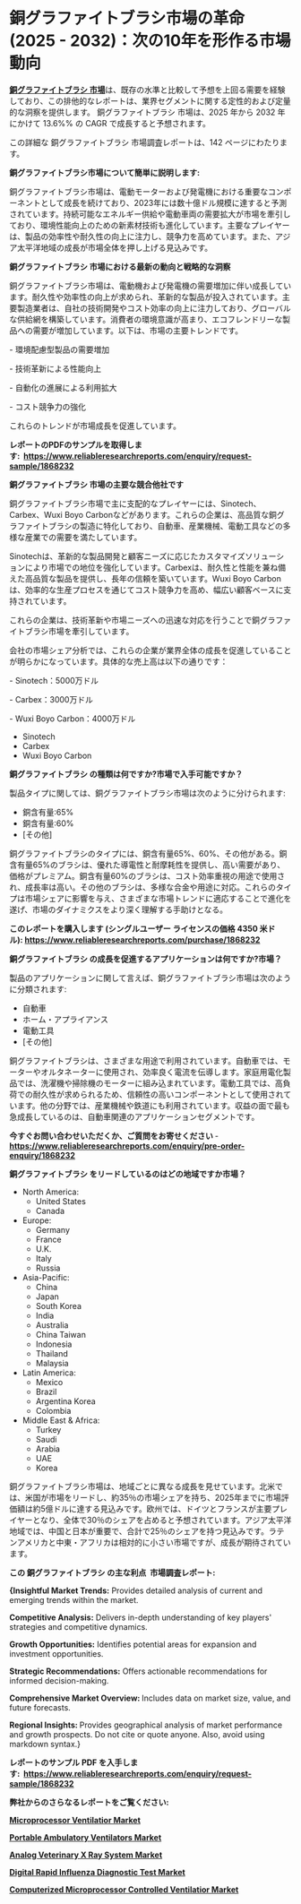 <p><h1>銅グラファイトブラシ市場の革命 (2025 - 2032)：次の10年を形作る市場動向</h1></p><p data-sourcepos="1:1-1:157"><strong><a href="https://www.reliableresearchreports.com/copper-graphite-brushes-r1868232?utm_campaign=107&utm_medium=36&utm_source=Github&utm_content=ia&utm_term=08032025&utm_id=copper-graphite-brushes">銅グラファイトブラシ 市場</a></strong>は、既存の水準と比較して予想を上回る需要を経験しており、この排他的なレポートは、業界セグメントに関する定性的および定量的な洞察を提供します。 銅グラファイトブラシ 市場は、2025 年から 2032 年にかけて 13.6%% の CAGR で成長すると予想されます。</p>
<p data-sourcepos="3:1-3:50">この詳細な 銅グラファイトブラシ 市場調査レポートは、142 ページにわたります。</p>
<p><strong>銅グラファイトブラシ市場について簡単に説明します:</strong></p>
<p><p>銅グラファイトブラシ市場は、電動モーターおよび発電機における重要なコンポーネントとして成長を続けており、2023年には数十億ドル規模に達すると予測されています。持続可能なエネルギー供給や電動車両の需要拡大が市場を牽引しており、環境性能向上のための新素材技術も進化しています。主要なプレイヤーは、製品の効率性や耐久性の向上に注力し、競争力を高めています。また、アジア太平洋地域の成長が市場全体を押し上げる見込みです。</p></p>
<p><strong>銅グラファイトブラシ 市場における最新の動向と戦略的な洞察</strong></p>
<p><p>銅グラファイトブラシ市場は、電動機および発電機の需要増加に伴い成長しています。耐久性や効率性の向上が求められ、革新的な製品が投入されています。主要製造業者は、自社の技術開発やコスト効率の向上に注力しており、グローバルな供給網を構築しています。消費者の環境意識が高まり、エコフレンドリーな製品への需要が増加しています。以下は、市場の主要トレンドです。</p><p>- 環境配慮型製品の需要増加</p><p>- 技術革新による性能向上</p><p>- 自動化の進展による利用拡大</p><p>- コスト競争力の強化</p><p>これらのトレンドが市場成長を促進しています。</p></p>
<p><strong>レポートのPDFのサンプルを取得します</strong><strong>:&nbsp;&nbsp;<a href="https://www.reliableresearchreports.com/enquiry/request-sample/1868232?utm_campaign=107&utm_medium=36&utm_source=Github&utm_content=ia&utm_term=08032025&utm_id=copper-graphite-brushes">https://www.reliableresearchreports.com/enquiry/request-sample/1868232</a></strong></p>
<p><strong>銅グラファイトブラシ 市場の主要な競合他社です</strong></p>
<p><p>銅グラファイトブラシ市場で主に支配的なプレイヤーには、Sinotech、Carbex、Wuxi Boyo Carbonなどがあります。これらの企業は、高品質な銅グラファイトブラシの製造に特化しており、自動車、産業機械、電動工具などの多様な産業での需要を満たしています。</p><p>Sinotechは、革新的な製品開発と顧客ニーズに応じたカスタマイズソリューションにより市場での地位を強化しています。Carbexは、耐久性と性能を兼ね備えた高品質な製品を提供し、長年の信頼を築いています。Wuxi Boyo Carbonは、効率的な生産プロセスを通じてコスト競争力を高め、幅広い顧客ベースに支持されています。</p><p>これらの企業は、技術革新や市場ニーズへの迅速な対応を行うことで銅グラファイトブラシ市場を牽引しています。</p><p>会社の市場シェア分析では、これらの企業が業界全体の成長を促進していることが明らかになっています。具体的な売上高は以下の通りです：</p><p>- Sinotech：5000万ドル</p><p>- Carbex：3000万ドル</p><p>- Wuxi Boyo Carbon：4000万ドル</p></p>
<p><ul><li>Sinotech</li><li>Carbex</li><li>Wuxi Boyo Carbon</li></ul></p>
<p><strong>銅グラファイトブラシ の種類は何ですか?市場で入手可能ですか？</strong></p>
<p>製品タイプに関しては、銅グラファイトブラシ市場は次のように分けられます:</p>
<p><ul><li>銅含有量:65%</li><li>銅含有量:60%</li><li>[その他]</li></ul></p>
<p><p>銅グラファイトブラシのタイプには、銅含有量65%、60%、その他がある。銅含有量65%のブラシは、優れた導電性と耐摩耗性を提供し、高い需要があり、価格がプレミアム。銅含有量60%のブラシは、コスト効率重視の用途で使用され、成長率は高い。その他のブラシは、多様な合金や用途に対応。これらのタイプは市場シェアに影響を与え、さまざまな市場トレンドに適応することで進化を遂げ、市場のダイナミクスをより深く理解する手助けとなる。</p></p>
<p><strong>このレポートを購入します (シングルユーザー ライセンスの価格 4350 米ドル):&nbsp;<a href="https://www.reliableresearchreports.com/purchase/1868232?utm_campaign=107&utm_medium=36&utm_source=Github&utm_content=ia&utm_term=08032025&utm_id=copper-graphite-brushes">https://www.reliableresearchreports.com/purchase/1868232</a></strong></p>
<p><strong>銅グラファイトブラシ の成長を促進するアプリケーションは何ですか?市場？</strong></p>
<p>製品のアプリケーションに関して言えば、銅グラファイトブラシ市場は次のように分類されます:</p>
<p><ul><li>自動車</li><li>ホーム・アプライアンス</li><li>電動工具</li><li>[その他]</li></ul></p>
<p><p>銅グラファイトブラシは、さまざまな用途で利用されています。自動車では、モーターやオルタネーターに使用され、効率良く電流を伝導します。家庭用電化製品では、洗濯機や掃除機のモーターに組み込まれています。電動工具では、高負荷での耐久性が求められるため、信頼性の高いコンポーネントとして使用されています。他の分野では、産業機械や鉄道にも利用されています。収益の面で最も急成長しているのは、自動車関連のアプリケーションセグメントです。</p></p>
<p><strong>今すぐお問い合わせいただくか、ご質問をお寄せください</strong><strong>&nbsp;</strong>-<strong><a href="https://www.reliableresearchreports.com/enquiry/pre-order-enquiry/1868232?utm_campaign=107&utm_medium=36&utm_source=Github&utm_content=ia&utm_term=08032025&utm_id=copper-graphite-brushes">https://www.reliableresearchreports.com/enquiry/pre-order-enquiry/1868232</a></strong></p>
<p><strong>銅グラファイトブラシ をリードしているのはどの地域ですか市場？</strong></p>
<p><ul>
    <li>
        North America:
        <ul>
            <li>United States</li>
            <li>Canada</li>
        </ul>
    </li>
    <li>
        Europe:
        <ul>
            <li>Germany</li>
            <li>France</li>
            <li>U.K.</li>
            <li>Italy</li>
            <li>Russia</li>
        </ul>
    </li>
    <li>
        Asia-Pacific:
        <ul>
            <li>China</li>
            <li>Japan</li>
            <li>South Korea</li>
            <li>India</li>
            <li>Australia</li>
            <li>China Taiwan</li>
            <li>Indonesia</li>
            <li>Thailand</li>
            <li>Malaysia</li>
        </ul>
    </li>
    <li>
        Latin America:
        <ul>
            <li>Mexico</li>
            <li>Brazil</li>
            <li>Argentina Korea</li>
            <li>Colombia</li>
        </ul>
    </li>
    <li>
        Middle East & Africa:
        <ul>
            <li>Turkey</li>
            <li>Saudi</li>
            <li>Arabia</li>
            <li>UAE</li>
            <li>Korea</li>
        </ul>
    </li>
    </ul></p>
<p><p>銅グラファイトブラシ市場は、地域ごとに異なる成長を見せています。北米では、米国が市場をリードし、約35％の市場シェアを持ち、2025年までに市場評価額は約5億ドルに達する見込みです。欧州では、ドイツとフランスが主要プレイヤーとなり、全体で30％のシェアを占めると予想されています。アジア太平洋地域では、中国と日本が重要で、合計で25％のシェアを持つ見込みです。ラテンアメリカと中東・アフリカは相対的に小さい市場ですが、成長が期待されています。</p></p>
<p><strong>この 銅グラファイトブラシ の主な利点&nbsp; 市場調査レポート:</strong></p>
<p><strong>{Insightful Market Trends:</strong> Provides detailed analysis of current and emerging trends within the market.</p>
<p><strong>Competitive Analysis:</strong> Delivers in-depth understanding of key players' strategies and competitive dynamics.</p>
<p><strong>Growth Opportunities:</strong> Identifies potential areas for expansion and investment opportunities.</p>
<p><strong>Strategic Recommendations:</strong> Offers actionable recommendations for informed decision-making.</p>
<p><strong>Comprehensive Market Overview: </strong>Includes data on market size, value, and future forecasts.</p>
<p><strong>Regional Insights: </strong>Provides geographical analysis of market performance and growth prospects. Do not cite or quote anyone. Also, avoid using markdown syntax.}</p>
<p><strong>レポートのサンプル PDF を入手します:&nbsp;</strong><strong>&nbsp;<a href="https://www.reliableresearchreports.com/enquiry/request-sample/1868232?utm_campaign=107&utm_medium=36&utm_source=Github&utm_content=ia&utm_term=08032025&utm_id=copper-graphite-brushes">https://www.reliableresearchreports.com/enquiry/request-sample/1868232</a></strong></p>
<p></p>
<p></p>
<p></p>
<p></p>
<p><strong>弊社からのさらなるレポートをご覧ください:</strong></p>
<p><strong><p><a href="https://github.com/drielvinki/Market-Research-Report-List-1/blob/main/microprocessor-ventilatior-market.md?utm_campaign=107&utm_medium=36&utm_source=Github&utm_content=ia&utm_term=08032025&utm_id=copper-graphite-brushes">Microprocessor Ventilatior Market</a></p><p><a href="https://github.com/moratronak3q/Market-Research-Report-List-1/blob/main/portable-ambulatory-ventilators-market.md?utm_campaign=107&utm_medium=36&utm_source=Github&utm_content=ia&utm_term=08032025&utm_id=copper-graphite-brushes">Portable Ambulatory Ventilators Market</a></p><p><a href="https://github.com/decockogbaro25/Market-Research-Report-List-1/blob/main/analog-veterinary-x-ray-system-market.md?utm_campaign=107&utm_medium=36&utm_source=Github&utm_content=ia&utm_term=08032025&utm_id=copper-graphite-brushes">Analog Veterinary X Ray System Market</a></p><p><a href="https://github.com/latzerelfigo48/Market-Research-Report-List-1/blob/main/digital-rapid-influenza-diagnostic-test-market.md?utm_campaign=107&utm_medium=36&utm_source=Github&utm_content=ia&utm_term=08032025&utm_id=copper-graphite-brushes">Digital Rapid Influenza Diagnostic Test Market</a></p><p><a href="https://github.com/ghaligopezf5/Market-Research-Report-List-1/blob/main/computerized-microprocessor-controlled-ventilatior-market.md?utm_campaign=107&utm_medium=36&utm_source=Github&utm_content=ia&utm_term=08032025&utm_id=copper-graphite-brushes">Computerized Microprocessor Controlled Ventilatior Market</a></p></strong></p>
